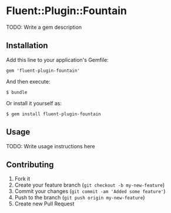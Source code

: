 # Fluent::Plugin::Fountain

TODO: Write a gem description

## Installation

Add this line to your application's Gemfile:

    gem 'fluent-plugin-fountain'

And then execute:

    $ bundle

Or install it yourself as:

    $ gem install fluent-plugin-fountain

## Usage

TODO: Write usage instructions here

## Contributing

1. Fork it
2. Create your feature branch (`git checkout -b my-new-feature`)
3. Commit your changes (`git commit -am 'Added some feature'`)
4. Push to the branch (`git push origin my-new-feature`)
5. Create new Pull Request
